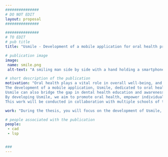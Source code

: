 ```yaml
---
###############
# DO NOT EDIT
layout: proposal
###############

###############
# TO EDIT
# pub title
title: "Usmile - Development of a mobile application for oral health promotion"

# publication image
image:
 name: smile.png
 alt-text: "A smiling man side by side with a hand holding a smartphone, displaying an app with a smiling emoji" # provide a short description for the image #a11y

# short description of the publication
motivation: "Oral health plays a vital role in overall well-being, and preventive oral care is key to maintaining good dental hygiene. However, many people struggle to establish and maintain healthy oral care habits due to various reasons, including lack of awareness, forgetfulness, or limited access to dental care resources. There is a significant opportunity to leverage technology and develop a mobile application that promotes oral health and empowers individuals to take better care of their teeth and gums.
The development of a mobile application, Usmile, dedicated to oral health promotion, holds immense potential in revolutionising oral care practices. The application can offer a range of features, including personalised oral care plans, reminders for brushing, flossing, and dental appointments, educational resources on proper dental hygiene techniques, and interactive tools such as timers and trackers. By providing users with accessible and engaging information, Usmile can help individuals develop and sustain healthy oral care habits.
Usmile can also bridge the gap in dental health education and awareness, reaching individuals who may not have easy access to dental care resources. The application can provide information on common dental issues, tips for prevention, and guidance on seeking professional dental assistance when needed. Furthermore, Usmile can incorporate gamification elements and rewards to make oral care routines fun and motivating, encouraging users to maintain consistent habits.
By developing Usmile, we aim to promote oral health, empower individuals to take control of their dental care, and improve overall oral hygiene practices. This mobile application has the potential to enhance oral health outcomes, reduce dental issues, and contribute to better overall health and well-being.
This work will be conducted in collaboration with multiple schools of the Universidade de Lisboa: Faculdade de Medicina Dentária, Faculdade de Psicologia and Faculdade de Belas-Artes."

work: "During the thesis, you will focus on the development of Usmile, a mobile application for oral health promotion. You will conduct a thorough analysis of existing oral health applications, identify key features and functionalities, and design a user-friendly interface. You will then proceed with the development of the mobile application, utilising appropriate technologies and frameworks. You will implement features such as personalised oral care plans, reminders, educational resources, and interactive tools. User testing and feedback will be collected to refine the application's functionality and user experience. The student will document the development process, challenges, and solutions in the master's thesis, showcasing the contribution of Usmile to oral health promotion."

# people associated with the publication
people:
 - cad
 - lsp


###
---
```

